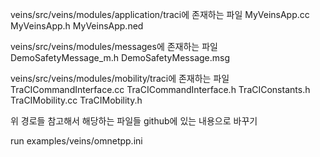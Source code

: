veins/src/veins/modules/application/traci에 존재하는 파일
MyVeinsApp.cc
MyVeinsApp.h
MyVeinsApp.ned

veins/src/veins/modules/messages에 존재하는 파일
DemoSafetyMessage_m.h
DemoSafetyMessage.msg

veins/src/veins/modules/mobility/traci에 존재하는 파일
TraCICommandInterface.cc
TraCICommandInterface.h
TraCIConstants.h
TraCIMobility.cc
TraCIMobility.h

위 경로들 참고해서 해당하는 파일들 github에 있는 내용으로 바꾸기


run
examples/veins/omnetpp.ini
